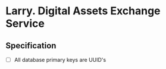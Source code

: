 # Larry. Digital Assets Exchange Service

## Specification

* [ ] All database primary keys are UUID's
